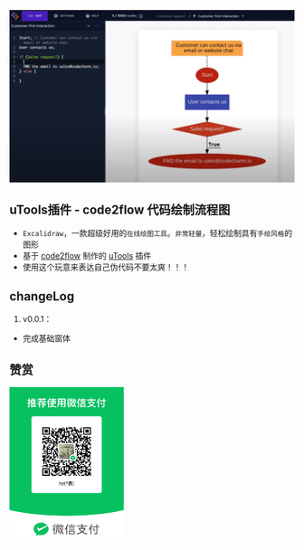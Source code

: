 ![](https://github.com/bravekingzhang/utools-code2flow-official/blob/main/head.png)

## uTools插件 - code2flow 代码绘制流程图

- `Excalidraw`，一款超级好用的`在线绘图工具`。`非常轻量`，轻松绘制具有`手绘风格`的图形
- 基于 [code2flow](https://code2flow.com/app) 制作的 [uTools](https://u.tools/) 插件
- 使用这个玩意来表达自己伪代码不要太爽！！！


## changeLog

1. v0.0.1：

- 完成基础窗体

## 赞赏

<img src="https://github.com/bravekingzhang/utools-code2flow-official/blob/main/shoukuanma.png" alt="收款码" style="width: 40%;" />
